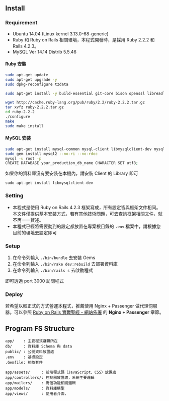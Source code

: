 ## Install

### Requirement

- Ubuntu 14.04 (Linux kernel 3.13.0-68-generic)
- Ruby 和 Ruby on Rails 相關環境，本程式開發時，是採用 Ruby 2.2.2 和 Rails 4.2.3。
- MySQL Ver 14.14 Distrib 5.5.46

#### Ruby 安裝
```bash
sudo apt-get update
sudo apt-get upgrade -y
sudo dpkg-reconfigure tzdata

sudo apt-get install -y build-essential git-core bison openssl libreadline6-dev curl zlib1g zlib1g-dev libssl-dev libyaml-dev libsqlite3-0 libsqlite3-dev sqlite3  autoconf libc6-dev libpcre3-dev curl libcurl4-nss-dev libxml2-dev libxslt-dev imagemagick nodejs libffi-dev

wget http://cache.ruby-lang.org/pub/ruby/2.2/ruby-2.2.2.tar.gz
tar xvfz ruby-2.2.2.tar.gz
cd ruby-2.2.2
./configure
make
sudo make install
```

#### MySQL 安裝
```bash
sudo apt-get install mysql-common mysql-client libmysqlclient-dev mysql-server
sudo gem install mysql2 --no-ri --no-rdoc
mysql -u root -p
CREATE DATABASE your_production_db_name CHARACTER SET utf8;
```

如果你的資料庫沒有要安裝在本機內，請安裝 Client 的 Library 即可
```
sudo apt-get install libmysqlclient-dev
```

### Setting

- 本程式是使用 Ruby on Rails 4.2.3 框架寫成，所有設定皆與框架文件相同。本文件僅提供基本安裝方式，若有其他技術問題，可去查詢框架相關文件，就不再一一贅述。
- 本程式已經將需要動到的設定都放置在專案根目錄的 `.env` 檔案中，請根據您目前的環境去設定即可

### Setup

1. 在命令列輸入 `./bin/bundle` 去安裝 Gems
2. 在命令列輸入 `./bin/rake dev:rebuild` 去部署資料庫
3. 在命令列輸入 `./bin/rails s` 去啟動程式

即可透過 port 3000 訪問程式

### Deploy

若希望以較正式的方式營運本程式，推薦使用 Nginx + Passenger 做代理伺服器。可以參照 [Ruby on Rails 實戰聖經 - 網站佈署](https://ihower.tw/rails4/deployment.html) 的 **Nginx + Passenger** 章節。

## Program FS Structure

```
app/    : 主要程式邏輯所在
db/     : 資料庫 Schema 與 data
public/ : 公開資料放置處
.env    : 基礎設定
.Gemfile: 相依套件

app/assets/     : 前端程式碼（JavaScript、CSS）放置處
app/controllers/: 控制器放置處，系統主要邏輯
app/mailers/    : 寄信功能相關邏輯
app/models/     : 資料庫模型
app/views/      : 使用者介面，
```